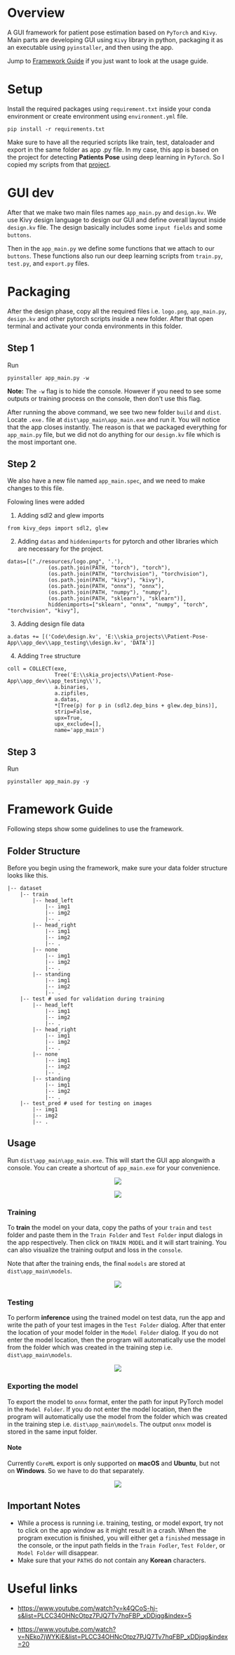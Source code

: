 # Overview
A GUI framework for patient pose estimation based on `PyTorch` and `Kivy`. Main parts are developing GUI using `Kivy` library in python, packaging it as an executable using `pyinstaller`, and then using the app.

Jump to [Framework Guide](#guide) if you just want to look at  the usage guide.

# Setup
Install the required packages using `requirement.txt` inside your conda environment or create environment using `environment.yml` file.
```console
pip install -r requirements.txt
```

Make sure to have all the requried scripts like train, test, dataloader and export in the same folder as app .py file. In my case, this app is based on the project for detecting **Patients Pose** using deep learning in `PyTorch`. So I copied my scripts from that [project](https://github.com/pytholic/Patient_Pose_Detection_Depth_Images/tree/main/Implementation).

# GUI dev
After that we make two main files names `app_main.py` and `design.kv`. We use Kivy design language to design our GUI and define overall layout inside `design.kv` file. The design basically includes some `input fields` and some `buttons`. 

Then in the `app_main.py` we define some functions that we attach to our `buttons`. These functions also run our deep learning scripts from `train.py`, `test.py`, and `export.py` files.

# Packaging
After the design phase, copy all the required files i.e. `logo.png`, `app_main.py`, `design.kv` and other pytorch scripts inside a new folder. After that open terminal and activate your conda environments in this folder.
## Step 1
Run 
```
pyinstaller app_main.py -w
```
**Note:** The `-w` flag is to hide the console. However if you need to see some outputs or training process on the console, then don't use this flag.

After running the above command, we see two new folder `build` and `dist`. Locate `.exe.` file at `dist\app_main\app_main.exe` and run it. You will notice that the app closes instantly. The reason is that we packaged everything for `app_main.py` file, but we did not do anything for our `design.kv` file which is the most important one.

## Step 2
We also have a new file named `app_main.spec`, and we need to make changes to this file. 

Folowing lines were added

1. Adding sdl2 and glew imports
```
from kivy_deps import sdl2, glew
```

2. Adding `datas` and `hiddenimports` for pytorch and other libraries which are necessary for the project.
```
datas=[("./resources/logo.png", '.'), 
             (os.path.join(PATH, "torch"), "torch"),
             (os.path.join(PATH, "torchvision"), "torchvision"),
             (os.path.join(PATH, "kivy"), "kivy"),
             (os.path.join(PATH, "onnx"), "onnx"),
             (os.path.join(PATH, "numpy"), "numpy"),
             (os.path.join(PATH, "sklearn"), "sklearn")],
             hiddenimports=["sklearn", "onnx", "numpy", "torch", "torchvision", "kivy"],
```

3. Adding design file data
```
a.datas += [('Code\design.kv', 'E:\\skia_projects\\Patient-Pose-App\\app_dev\\app_testing\\design.kv', 'DATA')]
```

4. Adding `Tree` structure
```
coll = COLLECT(exe,
               Tree('E:\\skia_projects\\Patient-Pose-App\\app_dev\\app_testing\\'),
               a.binaries,
               a.zipfiles,
               a.datas, 
               *[Tree(p) for p in (sdl2.dep_bins + glew.dep_bins)],
               strip=False,
               upx=True,
               upx_exclude=[],
               name='app_main')
```

## Step 3
Run
```console
pyinstaller app_main.py -y
```

<a name="guide"></a>
# Framework Guide
Following steps show some guidelines to use the framework.

## Folder Structure
Before you begin using the framework, make sure your data folder structure looks like this.

```console
|-- dataset
    |-- train
        |-- head_left
            |-- img1
            |-- img2
            |-- .
        |-- head_right
            |-- img1
            |-- img2
            |-- .
        |-- none
            |-- img1
            |-- img2
            |-- .
        |-- standing
            |-- img1
            |-- img2 
            |-- .
    |-- test # used for validation during training
        |-- head_left
            |-- img1
            |-- img2
            |-- .
        |-- head_right
            |-- img1
            |-- img2
            |-- .
        |-- none
            |-- img1
            |-- img2
            |-- .
        |-- standing
            |-- img1
            |-- img2 
            |-- .
    |-- test_pred # used for testing on images
        |-- img1
        |-- img2
        |-- .
```

## Usage
Run `dist\app_main\app_main.exe`. This will start the GUI app alongwith a console. You can create a shortcut of `app_main.exe` for your convenience.
<p align="center">
  <img src="./assets/run_app.JPG">
</p>

<p align="center">
  <img src="./assets/main_page.JPG">
</p>

### Training
To **train** the model on your data, copy the paths of your `train` and `test` folder and paste them in the `Train Folder` and `Test Folder` input dialogs in the app respectively. Then click on `TRAIN MODEL` and it will start training. You can also visualize the training output and loss in the `console`.

Note that after the training ends, the final `models` are stored at `dist\app_main\models`.

<p align="center">
  <img src="./assets/train.JPG">
</p>

### Testing
To perform **inference** using the trained model on test data, run the app and write the path of your test images in the `Test Folder` dialog. After that enter the location of your model folder in the `Model Folder` dialog. If you do not enter the model location, then the program will automatically use the model from the folder which was created in the training step i.e. `dist\app_main\models`.

<p align="center">
  <img src="./assets/test.JPG">
</p>

### Exporting the model
To export the model to `onnx` format, enter the path for input PyTorch model in the `Model Folder`. If you do not enter the model location, then the program will automatically use the model from the folder which was created in the training step i.e. `dist\app_main\models`. The output `onnx` model is stored in the same input folder.
#### **Note**
Currently `CoreML` export is only supported on **macOS** and **Ubuntu**, but not on **Windows**. So we have to do that separately.

<p align="center">
  <img src="./assets/export.JPG">
</p>

## Important Notes
* While a process is running i.e. training, testing, or model export, try not to click on the app window as it might result in a crash. When the program execution is finished, you will either get a `finished` message in the console, or the input path fields in the `Train Fodler`, `Test Folder`, or `Model Folder` will disappear.
* Make sure that your `PATHS` do not contain any **Korean** characters.

# Useful links
* https://www.youtube.com/watch?v=k4QCoS-hj-s&list=PLCC34OHNcOtpz7PJQ7Tv7hqFBP_xDDjqg&index=5

* https://www.youtube.com/watch?v=NEko7jWYKiE&list=PLCC34OHNcOtpz7PJQ7Tv7hqFBP_xDDjqg&index=20
